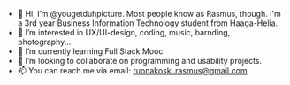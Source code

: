 - 👋 Hi, I’m @yougetduhpicture. Most people know as Rasmus, though. I'm a 3rd year Business Information Technology student from Haaga-Helia.
- 👀 I’m interested in UX/UI-design, coding, music, barnding, photography...
- 🌱 I’m currently learning Full Stack Mooc
- 💞️ I’m looking to collaborate on programming and usability projects.
- 📫 You can reach me via email: ruonakoski.rasmus@gmail.com

<!---
yougetduhpicture/yougetduhpicture is a ✨ special ✨ repository because its `README.md` (this file) appears on your GitHub profile.
You can click the Preview link to take a look at your changes.
--->
